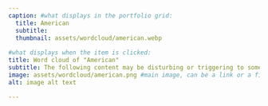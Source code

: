 ```yaml
---
caption: #what displays in the portfolio grid:
  title: American
  subtitle: 
  thumbnail: assets/wordcloud/american.webp
  
#what displays when the item is clicked:
title: Word cloud of "American"
subtitle: The following content may be disturbing or triggering to some viewers. It includes themes of violence, abuse, and trauma. If you feel that this content may be disturbing to you, please exercise caution before continuing.
image: assets/wordcloud/american.png #main image, can be a link or a file in assets/img/portfolio
alt: image alt text

---
```


